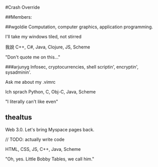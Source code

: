 #Crash Override 

##Members:

##wgoldie
Computation, computer graphics, application programming.

I'll take my windows tiled, not stirred

我說 C++, C#, Java, Clojure, JS, Scheme

"Don't quote me on this..."

###arjunyg
Infosec, cryptocurrencies, shell scriptin', encryptin', sysadminin'. 

Ask me about my .vimrc

Ich sprach Python, C, Obj-C, Java, Scheme

"I literally can't like even"

## thealtus
Web 3.0. Let's bring Myspace pages back.

// TODO: actually write code

HTML, CSS, JS, C++, Java, Scheme

"Oh, yes. Little Bobby Tables, we call him."
